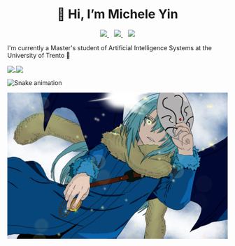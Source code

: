 <h1 align="center">👋 Hi, I’m Michele Yin</h1>

<p align='center'>
  <a href="https://www.linkedin.com/in/michele-yin-42a36a229/">
    <img src="https://img.shields.io/badge/LinkedIn-0077B5?style=for-the-badge&logo=linkedin&logoColor=white"></img>
  </a>&nbsp;&nbsp;
  <a href="https://github.com/BigEmperor26/">
    <img src="https://img.shields.io/badge/GitHub-100000?style=for-the-badge&logo=github&logoColor=white"></img>
  </a>&nbsp;&nbsp;
  <a href="mailto:mickyin3@gmail.com">
    <img src="https://img.shields.io/badge/Gmail-D14836?style=for-the-badge&logo=gmail&logoColor=white"></img>
  </a> 
</p>

I'm currently a Master's student of Artificial Intelligence Systems at the University of Trento 🤖

<a href="https://github.com/anuraghazra/github-readme-stats">
  <img align="center" src="https://github-readme-stats.vercel.app/api/pin/?username=anuraghazra&repo=github-readme-stats)](https://github.com/anuraghazra/github-readme-stats" />
</a>
<a href="https://github.com/BigEmperor26/convoychat">
  <img align="center" src="https://github-readme-stats.vercel.app/api/top-langs/?username=BigEmperor26&layout=compact)](https://github.com/anuraghazra/github-readme-stats" />
</a>

![Snake animation](https://github.com/BigEmperor26/bigemperor26/blob/output/github-contribution-grid-snake.svg)

![alt text](https://github.com/BigEmperor26/bigemperor26/blob/main/rimuru.jpeg)
